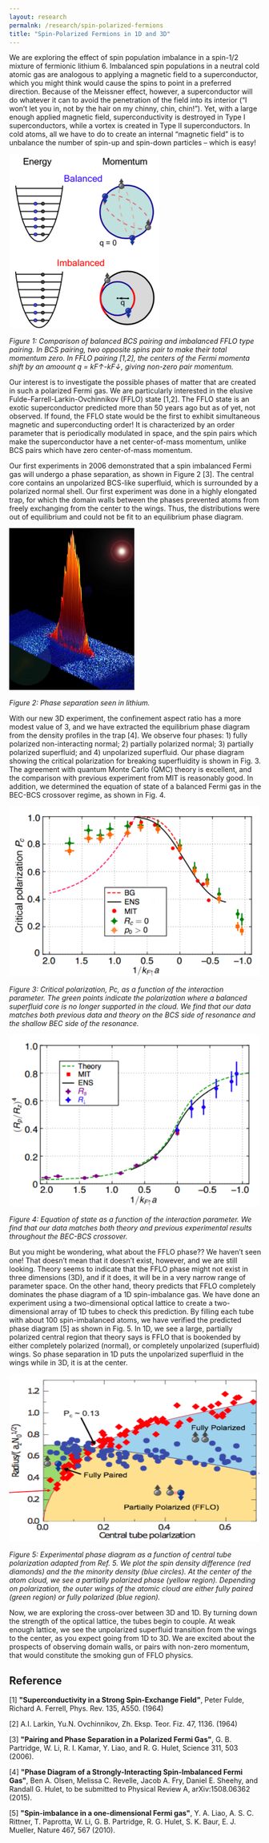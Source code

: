 ```yaml
---
layout: research
permalnk: /research/spin-polarized-fermions
title: "Spin-Polarized Fermions in 1D and 3D"
---
```

We are exploring the effect of spin population imbalance in a spin-1/2 mixture of fermionic lithium 6. Imbalanced spin populations in a neutral cold atomic gas are analogous to applying a magnetic field to a superconductor, which you might think would cause the spins to point in a preferred direction. Because of the Meissner effect, however, a superconductor will do whatever it can to avoid the penetration of the field into its interior (“I won’t let you in, not by the hair on my chinny, chin, chin!”). Yet, with a large enough applied magnetic field, superconductivity is destroyed in Type I superconductors, while a vortex is created in Type II superconductors. In cold atoms, all we have to do to create an internal “magnetic field” is to unbalance the number of spin-up and spin-down particles – which is easy!


<img src="/images/groupphotos/exptphotos/ffloimg.png" alt="" height="348" width="300">

*Figure 1: Comparison of balanced BCS pairing and imbalanced FFLO type pairing. In BCS pairing, two opposite spins pair to make their total momentum zero. In FFLO pairing [1,2], the centers of the Fermi momenta shift by an amoount q = kF↑-kF↓, giving non-zero pair momentum.*

Our interest is to investigate the possible phases of matter that are created in such a polarized Fermi gas. We are particularly interested in the elusive Fulde-Farrell-Larkin-Ovchinnikov (FFLO) state [1,2]. The FFLO state is an exotic superconductor predicted more than 50 years ago but as of yet, not observed. If found, the FFLO state would be the first to exhibit simultaneous magnetic and superconducting order! It is characterized by an order parameter that is periodically modulated in space, and the spin pairs which make the superconductor have a net center-of-mass momentum, unlike BCS pairs which have zero center-of-mass momentum.  

Our first experiments in 2006 demonstrated that a spin imbalanced Fermi gas will undergo a phase separation, as shown in Figure 2 [3]. The central core contains an unpolarized BCS-like superfluid, which is surrounded by a polarized normal shell. Our first experiment was done in a highly elongated trap, for which the domain walls between the phases prevented atoms from freely exchanging from the center to the wings. Thus, the distributions were out of equilibrium and could not be fit to an equilibrium phase diagram. 

<img src="/images/groupphotos/exptphotos/phasesep.jpg" alt="" height="323" width="250">

*Figure 2: Phase separation seen in lithium.*

With our new 3D experiment, the confinement aspect ratio has a more modest value of 3, and we have extracted the equilibrium phase diagram from the density profiles in the trap [4]. We observe four phases: 1) fully polarized non-interacting normal; 2) partially polarized normal; 3) partially polarized superfluid; and 4) unpolarized superfluid. Our phase diagram showing the critical polarization for breaking superfluidity is shown in Fig. 3. The agreement with quantum Monte Carlo (QMC) theory is excellent, and the comparison with previous experiment from MIT is reasonably good. In addition, we determined the equation of state of a balanced Fermi gas in the BEC-BCS crossover regime, as shown in Fig. 4.  

<img src="/images/groupphotos/exptphotos/emt1_g.png" alt="" height="340" width="500">

*Figure 3: Critical polarization, Pc, as a function of the interaction parameter. The green points indicate the polarization where a balanced superfluid core is no longer supported in the cloud. We find that our data matches both previous data and theory on the BCS side of resonance and the shallow BEC side of the resonance.*

<img src="/images/groupphotos/exptphotos/emt1_g2.png" alt="" height="343" width="500">

*Figure 4: Equation of state as a function of the interaction parameter. We find that our data matches both theory and previous experimental results throughout the BEC-BCS crossover.*

But you might be wondering, what about the FFLO phase?? We haven’t seen one! That doesn’t mean that it doesn’t exist, however, and we are still looking. Theory seems to indicate that the FFLO phase might not exist in three dimensions (3D), and if it does, it will be in a very narrow range of parameter space. On the other hand, theory predicts that FFLO completely dominates the phase diagram of a 1D spin-imbalance gas. We have done an experiment using a two-dimensional optical lattice to create a two-dimensional array of 1D tubes to check this prediction. By filling each tube with about 100 spin-imbalanced atoms, we have verified the predicted phase diagram [5] as shown in Fig. 5. In 1D, we see a large, partially polarized central region that theory says is FFLO that is bookended by either completely polarized (normal), or completely unpolarized (superfluid) wings. So phase separation in 1D puts the unpolarized superfluid in the wings while in 3D, it is at the center. 

<img src="/images/groupphotos/exptphotos/emt1_13.png" alt="" height="335" width="500">

*Figure 5: Experimental phase diagram as a function of central tube polarization adapted from Ref. 5. We plot the spin density difference (red diamonds) and the the minority density (blue circles). At the center of the atom cloud, we see a partially polarized phase (yellow region). Depending on polarization, the outer wings of the atomic cloud are either fully paired (green region) or fully polarized (blue region).*

Now, we are exploring the cross-over between 3D and 1D. By turning down the strength of the optical lattice, the tubes begin to couple. At weak enough lattice, we see the unpolarized superfluid transition from the wings to the center, as you expect going from 1D to 3D. We are excited about the prospects of observing domain walls, or pairs with non-zero momentum, that would constitute the smoking gun of FFLO physics.

## Reference

[1] **"Superconductivity in a Strong Spin-Exchange Field"**, Peter Fulde, Richard A. Ferrell, Phys. Rev. 135, A550. (1964)

[2] A.I. Larkin, Yu.N. Ovchinnikov, Zh. Eksp. Teor. Fiz. 47, 1136. (1964)

[3] **"Pairing and Phase Separation in a Polarized Fermi Gas"**, G. B. Partridge, W. Li, R. I. Kamar, Y. Liao, and R. G. Hulet, Science 311, 503 (2006).

[4] **"Phase Diagram of a Strongly-Interacting Spin-Imbalanced Fermi Gas"**, Ben A. Olsen, Melissa C. Revelle, Jacob A. Fry, Daniel E. Sheehy, and Randall G. Hulet, to be submitted to Physical Review A, arXiv:1508.06362 (2015).

[5] **"Spin-imbalance in a one-dimensional Fermi gas"**, Y. A. Liao, A. S. C. Rittner, T. Paprotta, W. Li, G. B. Partridge, R. G. Hulet, S. K. Baur, E. J. Mueller, Nature 467, 567 (2010).
